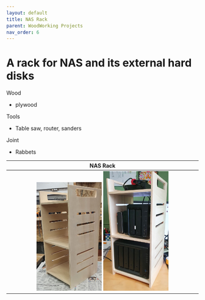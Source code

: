 ```yaml
---
layout: default
title: NAS Rack
parent: WoodWorking Projects
nav_order: 6
---
```

# A rack for NAS and its external hard disks

Wood
* plywood

Tools
* Table saw, router, sanders

Joint
* Rabbets

|                                                                   NAS Rack                                                                    |
|:---------------------------------------------------------------------------------------------------------------------------------------------:|
| <img alt="image" height="35%" src="/media/NAS Rack_1.jpg" width="35%"/> <img alt="image" height="35%" src="/media/NAS Rack.jpg" width="35%"/> | 
